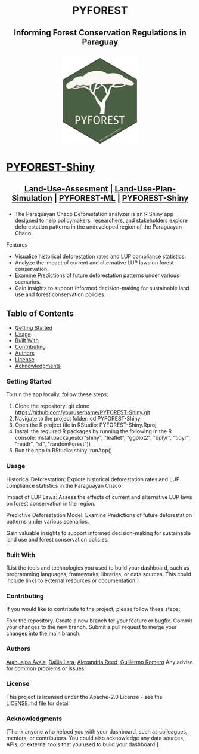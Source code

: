 <h1 align="center">

PYFOREST

</h1>

<h2 align="center">

Informing Forest Conservation Regulations in Paraguay

</h2>

<h2 align="center">

<img src="https://github.com/cp-PYFOREST/Land-Use-Plan-Simulation/blob/main/img/pyforest_hex_sticker.png" alt="Banner" width="200">

</h2>

# [PYFOREST-Shiny](https://reedalexandria.shinyapps.io/pyforest-dashboard/) 

<h2 align="center">

[Land-Use-Assesment](https://github.com/cp-PYFOREST/Land-Use-Assessment) | [Land-Use-Plan-Simulation](https://github.com/cp-PYFOREST/Land-Use-Plan-Simulation) | [PYFOREST-ML](https://github.com/cp-PYFOREST/PYFOREST-ML) | [PYFOREST-Shiny](https://github.com/cp-PYFOREST/PYFOREST-Shiny)

</h2>



- The Paraguayan Chaco Deforestation analyzer is an R Shiny app designed to help policymakers, researchers, and stakeholders explore deforestation patterns in the undeveloped region of the Paraguayan Chaco. 

Features
- Visualize historical deforestation rates and LUP compliance statistics. 
- Analyze the impact of current and alternative LUP laws on forest conservation. 
- Examine Predictions of future deforestation patterns under various scenarios. 
- Gain insights to support informed decision-making for sustainable land use and forest conservation policies.

## Table of Contents
- [Getting Started](#getting-started)
- [Usage](#usage)
- [Built With](#built-with)
- [Contributing](#contributing)
- [Authors](#authors)
- [License](#license)
- [Acknowledgments](#acknowledgments)

### Getting Started
To run the app locally, follow these steps:

1. Clone the repository: git clone https://github.com/yourusername/PYFOREST-Shiny.git
2. Navigate to the project folder: cd PYFOREST-Shiny 
3. Open the R project file in RStudio: PYFOREST-Shiny.Rproj 
4. Install the required R packages by running the following in the R console: install.packages(c("shiny", "leaflet", "ggplot2", "dplyr", "tidyr", "readr", "sf", "randomForest")) 
5. Run the app in RStudio: shiny::runApp()

### Usage
Historical Deforestation: Explore historical deforestation rates and LUP compliance statistics in the Paraguayan Chaco.

Impact of LUP Laws: Assess the effects of current and alternative LUP laws on forest conservation in the region.

Predictive Deforestation Model: Examine Predictions of future deforestation patterns under various scenarios.

Gain valuable insights to support informed decision-making for sustainable land use and forest conservation policies.

### Built With
[List the tools and technologies you used to build your dashboard, such as programming languages, frameworks, libraries, or data sources. This could include links to external resources or documentation.]

### Contributing
If you would like to contribute to the project, please follow these steps:

Fork the repository.
Create a new branch for your feature or bugfix.
Commit your changes to the new branch.
Submit a pull request to merge your changes into the main branch.

### Authors
[Atahualpa Ayala](Atahualpa-Ayala),  [Dalila Lara](https://github.com/dalilalara),  [Alexandria Reed](https://github.com/reedalexandria),  [Guillermo Romero](https://github.com/romero61)
Any advise for common problems or issues.

### License
This project is licensed under the Apache-2.0 License - see the LICENSE.md file for detail

### Acknowledgments
[Thank anyone who helped you with your dashboard, such as colleagues, mentors, or contributors. You could also acknowledge any data sources, APIs, or external tools that you used to build your dashboard.]
